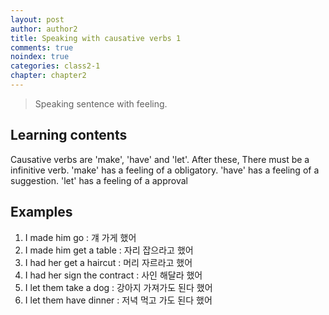 ```yaml
---
layout: post
author: author2
title: Speaking with causative verbs 1
comments: true
noindex: true
categories: class2-1
chapter: chapter2
---
```

>Speaking sentence with feeling.

## Learning contents
Causative verbs are 'make', 'have' and 'let'.
After these, There must be a infinitive verb.
'make' has a feeling of a obligatory.
'have' has a feeling of a suggestion.
'let' has a feeling of a approval

## Examples
1. I made him go 
: 걔 가게 했어
2. I made him get a table 
: 자리 잡으라고 했어
3. I had her get a haircut 
: 머리 자르라고 했어
4. I had her sign the contract 
: 사인 해달라 했어
5. I let them take a dog 
: 강아지 가져가도 된다 했어
6. I let them have dinner 
: 저녁 먹고 가도 된다 했어
